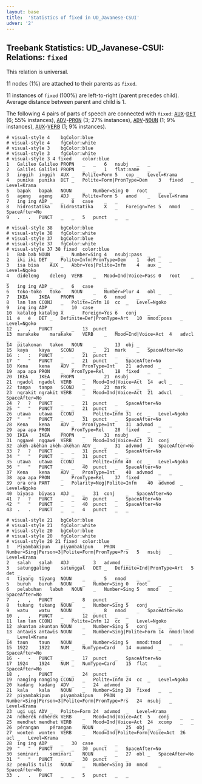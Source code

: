 ```yaml
---
layout: base
title:  'Statistics of fixed in UD_Javanese-CSUI'
udver: '2'
---
```


## Treebank Statistics: UD_Javanese-CSUI: Relations: `fixed`

This relation is universal.

11 nodes (1%) are attached to their parents as `fixed`.

11 instances of `fixed` (100%) are left-to-right (parent precedes child).
Average distance between parent and child is 1.

The following 4 pairs of parts of speech are connected with `fixed`: <tt><a href="jv_csui-pos-AUX.html">AUX</a></tt>-<tt><a href="jv_csui-pos-DET.html">DET</a></tt> (6; 55% instances), <tt><a href="jv_csui-pos-ADV.html">ADV</a></tt>-<tt><a href="jv_csui-pos-PRON.html">PRON</a></tt> (3; 27% instances), <tt><a href="jv_csui-pos-ADV.html">ADV</a></tt>-<tt><a href="jv_csui-pos-NOUN.html">NOUN</a></tt> (1; 9% instances), <tt><a href="jv_csui-pos-AUX.html">AUX</a></tt>-<tt><a href="jv_csui-pos-VERB.html">VERB</a></tt> (1; 9% instances).


~~~ conllu
# visual-style 4	bgColor:blue
# visual-style 4	fgColor:white
# visual-style 3	bgColor:blue
# visual-style 3	fgColor:white
# visual-style 3 4 fixed	color:blue
1	Galileo	Galileo	PROPN	_	_	6	nsubj	_	_
2	Galilei	Galilei	PROPN	_	_	1	flat:name	_	_
3	inggih	inggih	AUX	_	Polite=Form	5	cop	_	Level=Krama
4	punika	punika	DET	_	Polite=Form|PronType=Dem	3	fixed	_	Level=Krama
5	bapak	bapak	NOUN	_	Number=Sing	0	root	_	_
6	ageng	ageng	ADJ	_	Polite=Form	5	amod	_	Level=Krama
7	ing	ing	ADP	_	_	8	case	_	_
8	hidrostatika	hidrostatika	X	_	Foreign=Yes	5	nmod	_	SpaceAfter=No
9	.	.	PUNCT	_	_	5	punct	_	_

~~~


~~~ conllu
# visual-style 38	bgColor:blue
# visual-style 38	fgColor:white
# visual-style 37	bgColor:blue
# visual-style 37	fgColor:white
# visual-style 37 38 fixed	color:blue
1	Bab	bab	NOUN	_	Number=Sing	4	nsubj:pass	_	_
2	iki	iki	DET	_	Polite=Infm|PronType=Dem	1	det	_	_
3	isa	bisa	AUX	_	Abbr=Yes|Polite=Infm	4	aux	_	Level=Ngoko
4	dideleng	deleng	VERB	_	Mood=Ind|Voice=Pass	0	root	_	_
5	ing	ing	ADP	_	_	6	case	_	_
6	toko-toko	toko	NOUN	_	Number=Plur	4	obl	_	_
7	IKEA	IKEA	PROPN	_	_	6	nmod	_	_
8	lan	lan	CCONJ	_	Polite=Infm	10	cc	_	Level=Ngoko
9	ing	ing	ADP	_	_	10	case	_	_
10	katalog	katalog	X	_	Foreign=Yes	6	conj	_	_
11	é	é	DET	_	Definite=Def|PronType=Art	10	nmod:poss	_	Level=Ngoko
12	,	,	PUNCT	_	_	13	punct	_	_
13	marakake	marakake	VERB	_	Mood=Ind|Voice=Act	4	advcl	_	_
14	pitakonan	takon	NOUN	_	_	13	obj	_	_
15	kaya	kaya	SCONJ	_	_	21	mark	_	SpaceAfter=No
16	:	:	PUNCT	_	_	21	punct	_	_
17	"	"	PUNCT	_	_	21	punct	_	SpaceAfter=No
18	Kena	kena	ADV	_	PronType=Int	21	advmod	_	_
19	apa	apa	PRON	_	PronType=Rel	18	fixed	_	_
20	IKEA	IKEA	PROPN	_	_	21	nsubj	_	_
21	ngadol	ngadol	VERB	_	Mood=Ind|Voice=Act	14	acl	_	_
22	tanpa	tanpa	SCONJ	_	_	23	mark	_	_
23	ngrakit	ngrakit	VERB	_	Mood=Ind|Voice=Act	21	advcl	_	SpaceAfter=No
24	?	?	PUNCT	_	_	21	punct	_	SpaceAfter=No
25	"	"	PUNCT	_	_	21	punct	_	_
26	utawa	utawa	CCONJ	_	Polite=Infm	31	cc	_	Level=Ngoko
27	"	"	PUNCT	_	_	31	punct	_	SpaceAfter=No
28	Kena	kena	ADV	_	PronType=Int	31	advmod	_	_
29	apa	apa	PRON	_	PronType=Rel	28	fixed	_	_
30	IKEA	IKEA	PROPN	_	_	31	nsubj	_	_
31	nggawé	nggawé	VERB	_	Mood=Ind|Voice=Act	21	conj	_	_
32	akèh-akèhan	akèh-akèhan	ADV	_	_	31	advmod	_	SpaceAfter=No
33	?	?	PUNCT	_	_	31	punct	_	SpaceAfter=No
34	"	"	PUNCT	_	_	31	punct	_	_
35	utawa	utawa	CCONJ	_	Polite=Infm	40	cc	_	Level=Ngoko
36	"	"	PUNCT	_	_	40	punct	_	SpaceAfter=No
37	Kena	kena	ADV	_	PronType=Int	40	advmod	_	_
38	apa	apa	PRON	_	PronType=Rel	37	fixed	_	_
39	ora	ora	PART	_	Polarity=Neg|Polite=Infm	40	advmod	_	Level=Ngoko
40	biyasa	biyasa	ADJ	_	_	31	conj	_	SpaceAfter=No
41	?	?	PUNCT	_	_	40	punct	_	SpaceAfter=No
42	"	"	PUNCT	_	_	40	punct	_	SpaceAfter=No
43	.	.	PUNCT	_	_	4	punct	_	_

~~~


~~~ conllu
# visual-style 21	bgColor:blue
# visual-style 21	fgColor:white
# visual-style 20	bgColor:blue
# visual-style 20	fgColor:white
# visual-style 20 21 fixed	color:blue
1	Piyambakipun	piyambakipun	PRON	_	Number=Sing|Person=3|Polite=Form|PronType=Prs	5	nsubj	_	Level=Krama
2	salah	salah	ADJ	_	_	3	advmod	_	_
3	satunggaling	satunggal	DET	_	Definite=Ind|PronType=Art	5	det	_	_
4	tiyang	tiyang	NOUN	_	_	5	nmod	_	_
5	buruh	buruh	NOUN	_	Number=Sing	0	root	_	_
6	pelabuhan	labuh	NOUN	_	Number=Sing	5	nmod	_	SpaceAfter=No
7	,	,	PUNCT	_	_	8	punct	_	_
8	tukang	tukang	NOUN	_	Number=Sing	5	conj	_	_
9	watu	watu	NOUN	_	_	8	nmod	_	SpaceAfter=No
10	,	,	PUNCT	_	_	12	punct	_	_
11	lan	lan	CCONJ	_	Polite=Infm	12	cc	_	Level=Ngoko
12	akuntan	akuntan	NOUN	_	Number=Sing	5	conj	_	_
13	antawis	antawis	NOUN	_	Number=Sing|Polite=Form	14	nmod:lmod	_	Level=Krama
14	taun	taun	NOUN	_	Number=Sing	5	nmod:tmod	_	_
15	1922	1922	NUM	_	NumType=Card	14	nummod	_	SpaceAfter=No
16	-	-	PUNCT	_	_	17	punct	_	SpaceAfter=No
17	1924	1924	NUM	_	NumType=Card	15	flat	_	SpaceAfter=No
18	,	,	PUNCT	_	_	24	punct	_	_
19	nanging	nanging	CCONJ	_	Polite=Infm	24	cc	_	Level=Ngoko
20	kadang	kadang	ADV	_	_	24	advmod	_	_
21	kala	kala	NOUN	_	Number=Sing	20	fixed	_	_
22	piyambakipun	piyambakipun	PRON	_	Number=Sing|Person=3|Polite=Form|PronType=Prs	24	nsubj	_	Level=Krama
23	ugi	ugi	ADV	_	Polite=Form	24	advmod	_	Level=Krama
24	ndhérék	ndhérék	VERB	_	Mood=Ind|Voice=Act	5	conj	_	_
25	mendhet	mendhet	VERB	_	Mood=Ind|Voice=Act	24	xcomp	_	_
26	pérangan	pérangan	NOUN	_	_	25	obj	_	_
27	wonten	wonten	VERB	_	Mood=Ind|Polite=Form|Voice=Act	26	acl	_	Level=Krama
28	ing	ing	ADP	_	_	30	case	_	_
29	"	"	PUNCT	_	_	30	punct	_	SpaceAfter=No
30	seminari	seminari	NOUN	_	_	27	obl	_	SpaceAfter=No
31	"	"	PUNCT	_	_	30	punct	_	_
32	penulis	tulis	NOUN	_	Number=Sing	30	nmod	_	SpaceAfter=No
33	.	.	PUNCT	_	_	5	punct	_	_

~~~


